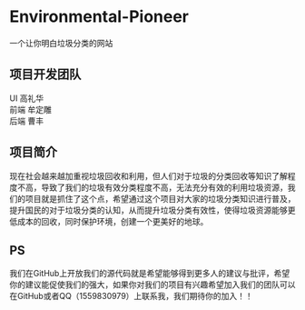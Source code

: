 # Environmental-Pioneer
一个让你明白垃圾分类的网站  
## 项目开发团队
UI 高礼华  
前端 牟定雕  
后端 曹丰  
## 项目简介
现在社会越来越加重视垃圾回收和利用，但人们对于垃圾的分类回收等知识了解程度不高，导致了我们的垃圾有效分类程度不高，无法充分有效的利用垃圾资源，我们的项目就是抓住了这个点，希望通过这个项目对大家的垃圾分类知识进行普及，提升国民的对于垃圾分类的认知，从而提升垃圾分类有效性，使得垃圾资源能够更低成本的回收，同时保护环境，创建一个更美好的地球。  
## PS
我们在GitHub上开放我们的源代码就是希望能够得到更多人的建议与批评，希望你的建议能促使我们的强大，如果你对我们的项目有兴趣希望加入我们的团队可以在GitHub或者QQ（1559830979）上联系我，我们期待你的加入！！
